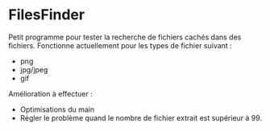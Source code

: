 # FilesFinder
Petit programme pour tester la recherche de fichiers cachés dans des fichiers.
Fonctionne actuellement pour les types de fichier suivant :
- png
- jpg/jpeg
- gif

Amélioration à effectuer :
- Optimisations du main
- Régler le problème quand le nombre de fichier extrait est supérieur à 99.

